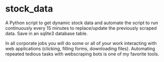 # stock_data

A Python script to get dynamic stock data and automate the script to run continuously every 15 minutes to replace/update the previously scraped data. Save in an sqlite3 database table. 

In all corporate jobs you will do some or all of your work interacting with web applications (clicking, filling forms, downloading files). Automating repeated tedious tasks with webscraping bots is one of my favorite tools. 
